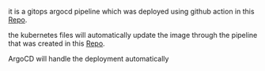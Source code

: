 it is a gitops argocd pipeline which was deployed using github action in this [Repo](https://github.com/njokuifeanyigerald/ReactGItOps).

the kubernetes files will automatically update the image through the pipeline that was created in this [Repo](https://github.com/njokuifeanyigerald/ReactGItOps).

ArgoCD will handle the deployment automatically
